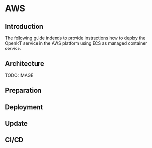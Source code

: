 # AWS

## Introduction

The following guide indends to provide instructions how to deploy the OpenIoT
service in the AWS platform using ECS as managed container service.

## Architecture
TODO: IMAGE

## Preparation

## Deployment

## Update

## CI/CD
